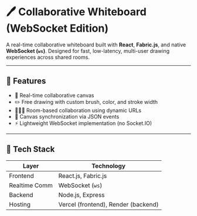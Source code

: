 # 🖊️ Collaborative Whiteboard (WebSocket Edition)

A real-time collaborative whiteboard built with **React**, **Fabric.js**, and native **WebSocket (`ws`)**. Designed for fast, low-latency, multi-user drawing experiences across shared rooms.

---

## 🚀 Features

- 🎨 Real-time collaborative canvas
- ✏️ Free drawing with custom brush, color, and stroke width
- 🧑‍🤝‍🧑 Room-based collaboration using dynamic URLs
- 🔁 Canvas synchronization via JSON events
- ⚡ Lightweight WebSocket implementation (no Socket.IO)

---

## 🧰 Tech Stack 

| Layer         | Technology                          |
| ------------- | ----------------------------------- |
| Frontend      | React.js, Fabric.js                 |
| Realtime Comm | WebSocket (`ws`)                    |
| Backend       | Node.js, Express                    |
| Hosting       | Vercel (frontend), Render (backend) |
